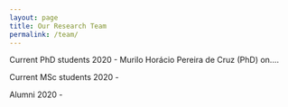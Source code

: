 ```yaml
---
layout: page
title: Our Research Team
permalink: /team/
---
```


Current PhD students
2020 - Murilo Horácio Pereira de Cruz (PhD) on....


Current MSc students
2020 - 


Alumni
2020 -


